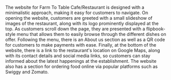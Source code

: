 The website for Farm To Table Cafe/Restaurant is designed with a minimalistic approach, making it easy for customers to navigate. On opening the website, customers are greeted with a small slideshow of images of the restaurant, along with its logo prominently displayed at the top. As customers scroll down the page, they are presented with a flipbook-style menu that allows them to easily browse through the different dishes on offer. Following the menu, there is an About us section as well as a QR code for customers to make payments with ease. Finally, at the bottom of the website, there is a link to the restaurant's location on Google Maps, along with its contact details and social media links, so customers can stay informed about the latest happenings at the establishment. The website also has a section for ordering food online via popular platforms such as Swiggy and Zomato.
